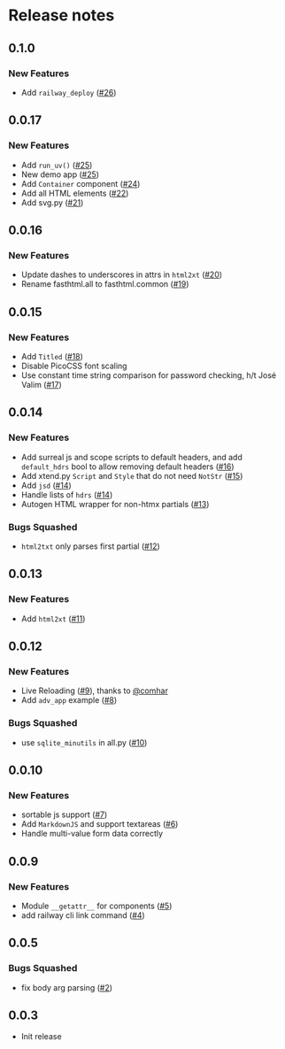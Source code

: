 # Release notes

<!-- do not remove -->

## 0.1.0

### New Features

- Add `railway_deploy` ([#26](https://github.com/AnswerDotAI/fasthtml/issues/26))


## 0.0.17

### New Features

- Add `run_uv()` ([#25](https://github.com/AnswerDotAI/fasthtml/issues/25))
- New demo app ([#25](https://github.com/AnswerDotAI/fasthtml/issues/25))
- Add `Container` component ([#24](https://github.com/AnswerDotAI/fasthtml/issues/24))
- Add all HTML elements ([#22](https://github.com/AnswerDotAI/fasthtml/issues/22))
- Add svg.py ([#21](https://github.com/AnswerDotAI/fasthtml/issues/21))


## 0.0.16

### New Features

- Update dashes to underscores in attrs in `html2xt` ([#20](https://github.com/AnswerDotAI/fasthtml/issues/20))
- Rename fasthtml.all to fasthtml.common ([#19](https://github.com/AnswerDotAI/fasthtml/issues/19))


## 0.0.15

### New Features

- Add `Titled` ([#18](https://github.com/AnswerDotAI/fasthtml/issues/18))
- Disable PicoCSS font scaling
- Use constant time string comparison for password checking, h/t José Valim ([#17](https://github.com/AnswerDotAI/fasthtml/issues/17))


## 0.0.14

### New Features

- Add surreal js and scope scripts to default headers, and add `default_hdrs` bool to allow removing default headers ([#16](https://github.com/AnswerDotAI/fasthtml/issues/16))
- Add xtend.py `Script` and `Style` that do not need `NotStr` ([#15](https://github.com/AnswerDotAI/fasthtml/issues/15))
- Add `jsd` ([#14](https://github.com/AnswerDotAI/fasthtml/issues/14))
- Handle lists of `hdrs` ([#14](https://github.com/AnswerDotAI/fasthtml/issues/14))
- Autogen HTML wrapper for non-htmx partials ([#13](https://github.com/AnswerDotAI/fasthtml/issues/13))

### Bugs Squashed

- `html2txt` only parses first partial ([#12](https://github.com/AnswerDotAI/fasthtml/issues/12))


## 0.0.13

### New Features

- Add `html2xt` ([#11](https://github.com/AnswerDotAI/fasthtml/issues/11))


## 0.0.12

### New Features

- Live Reloading ([#9](https://github.com/AnswerDotAI/fasthtml/pull/9)), thanks to [@comhar](https://github.com/comhar)
- Add `adv_app` example ([#8](https://github.com/AnswerDotAI/fasthtml/issues/8))

### Bugs Squashed

- use `sqlite_minutils` in all.py ([#10](https://github.com/AnswerDotAI/fasthtml/issues/10))


## 0.0.10

### New Features

- sortable js support ([#7](https://github.com/AnswerDotAI/fasthtml/issues/7))
- Add `MarkdownJS` and support textareas ([#6](https://github.com/AnswerDotAI/fasthtml/issues/6))
- Handle multi-value form data correctly


## 0.0.9

### New Features

- Module `__getattr__` for components ([#5](https://github.com/AnswerDotAI/fasthtml/issues/5))
- add railway cli link command ([#4](https://github.com/AnswerDotAI/fasthtml/issues/4))


## 0.0.5

### Bugs Squashed

- fix body arg parsing ([#2](https://github.com/AnswerDotAI/fasthtml/issues/2))


## 0.0.3

- Init release

